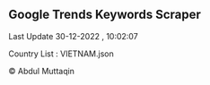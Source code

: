 

## Google Trends Keywords Scraper 
 
Last Update 30-12-2022 , 10:02:07

Country List :
VIETNAM.json



© Abdul Muttaqin 
